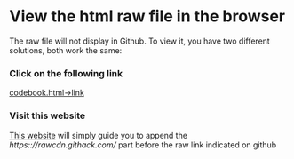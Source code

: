 # View the html raw file in the browser
The raw file will not display in Github. To view it, you have two different solutions, both work the same:

### Click on the following link
[codebook.html->link](https://rawcdn.githack.com/mterion/courseraCleaningDataProjectW4/23c5b38ee04762ba3cb3f7bc8bb0c84d3922e8d5/output/codebook.html)


### Visit this website
[This website](https://raw.githack.com/) will simply guide you to append the *https:://rawcdn.githack.com/* part before the raw link indicated on github